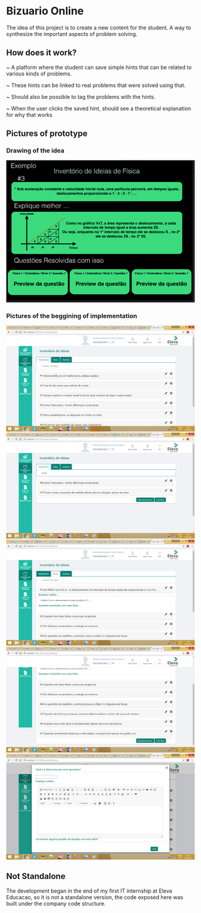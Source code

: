 # Bizuario Online

The idea of this project is to create a new content for the student. A way to synthesize the important aspects of problem solving.

## How does it work?

~ A platform where the student can save simple hints that can be related to various kinds of problems.

~ These hints can be linked to real problems that were solved using that.
 
~ Should also be possible to tag the problems with the hints.

~ When the user clicks the saved hint, should see a theoretical explanation for why that works

## Pictures of prototype

### Drawing of the idea
![](./pictures/prototype_idea.png)

### Pictures of the beggining of implementation
![alt tag](./pictures/1.png)
![alt tag](./pictures/2.png)
![alt tag](./pictures/3.png)
![alt tag](./pictures/4.png)
![alt tag](./pictures/6.png)


## Not Standalone

The development began in the end of my first IT internship at Eleva Educacao, so it is not a standalone version, the code exposed here was built under the company code structure. 
